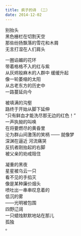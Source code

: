```yaml
---
title: 疯子的诗 （二）
date: 2014-12-02
---
```

别抬头  
黑色栅栏在切割天空  
那些纷扬飘落的雪花和木屑  
无言打湿在人们肩头  
  
一圈谄媚的花环  
带着格格不入的红与紫  
从灰烬般麻木的人群中 缓缓升起  
像一轮萎缩的太阳  
从古老东方的历史中  
一路蔓延向今  
  
被填满的沟壑  
路终于开始从脚下延伸  
“只有鲜血才能洗尽那无边的红色！”  
一声执拗的叫唤  
在将要燃尽的黄昏里  
沦为群山间激荡的笑柄 —— 就像梦  
深渊在逼近 河流痛哭   
反抗者刚抬起的右脚  
被父亲的劝戒阻住  

  
凝重的黑夜  
星星被乌云一只  
看不见的手掐灭  
像是某种廉价烟头  
喷吐出一串串叹息着的  
低沉的雾  
——光明被包围  
四野辽阔  
一只蜡烛默默地站在那儿  
孤独  
。   
